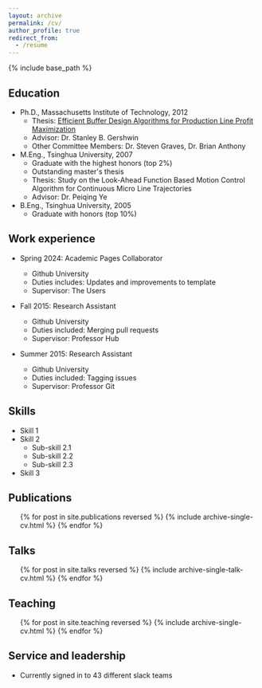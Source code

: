 ```yaml
---
layout: archive
permalink: /cv/
author_profile: true
redirect_from:
  - /resume
---
```

{% include base_path %}

Education
-----
* Ph.D., Massachusetts Institute of Technology, 2012
  - Thesis: <a href="http://web.mit.edu/manuf-sys/www/oldcell1/theses/Shi-PhD-Thesis.pdf">Efficient Buffer Design Algorithms for Production Line Profit Maximization</a>
  - Advisor: Dr. Stanley B. Gershwin
  - Other Committee Members: Dr. Steven Graves, Dr. Brian Anthony
* M.Eng., Tsinghua University, 2007
  - Graduate with the highest honors (top 2%)
  - Outstanding master's thesis
  - Thesis: Study on the Look-Ahead Function Based Motion Control Algorithm for Continuous Micro Line Trajectories
  - Advisor: Dr. Peiqing Ye
* B.Eng., Tsinghua University, 2005
  - Graduate with honors (top 10%)

Work experience
-----
* Spring 2024: Academic Pages Collaborator
  * Github University
  * Duties includes: Updates and improvements to template
  * Supervisor: The Users

* Fall 2015: Research Assistant
  * Github University
  * Duties included: Merging pull requests
  * Supervisor: Professor Hub

* Summer 2015: Research Assistant
  * Github University
  * Duties included: Tagging issues
  * Supervisor: Professor Git
  
Skills
-----
* Skill 1
* Skill 2
  * Sub-skill 2.1
  * Sub-skill 2.2
  * Sub-skill 2.3
* Skill 3

Publications
-----
  <ul>{% for post in site.publications reversed %}
    {% include archive-single-cv.html %}
  {% endfor %}</ul>
  
Talks
-----
  <ul>{% for post in site.talks reversed %}
    {% include archive-single-talk-cv.html  %}
  {% endfor %}</ul>
  
Teaching
-----
  <ul>{% for post in site.teaching reversed %}
    {% include archive-single-cv.html %}
  {% endfor %}</ul>
  
Service and leadership
-----
* Currently signed in to 43 different slack teams
